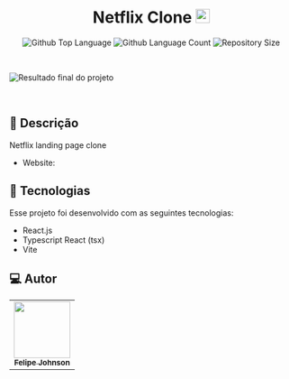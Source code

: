 <h1 align="center">
  Netflix Clone <img width="25px" src="https://imgs.search.brave.com/iAx3d0cW8S7u0-2YeXAMNxN_lwX7r8y0GAJUjAVh4L0/rs:fit:1200:1200:1/g:ce/aHR0cHM6Ly9pLnBp/bmltZy5jb20vb3Jp/Z2luYWxzLzhjLzc0/LzBiLzhjNzQwYmMx/M2JkNWEwYTE5YzI0/ZDI4ZGZmOThjYmRk/LnBuZw"/>
</h1>

 <p align="center">
  <img alt="Github Top Language" src="https://img.shields.io/github/languages/top/felipejohnsonn/Netflix-clone?color=FF0000">
  <img alt="Github Language Count" src="https://img.shields.io/github/languages/count/felipejohnsonn/Netflix-clone?color=FF0000">
  <img alt="Repository Size" src="https://img.shields.io/github/repo-size/felipejohnsonn/Netflix-clone?color=FF0000">
</p>

<br>

![Resultado final do projeto](https://user-images.githubusercontent.com/128244805/234773510-84a6d446-9b3e-4f3d-8b12-7378e02e55be.png)

<br>

## 📝 Descrição 

Netflix landing page clone

- Website: []()

## 🚀 Tecnologias

Esse projeto foi desenvolvido com as seguintes tecnologias:

- React.js
- Typescript React (tsx)
- Vite


 
## 💻 Autor<br>
<table>
  <tr>
    <td align="center">
      <a href="https://github.com/felipejohnsonn">
        <img src="https://avatars.githubusercontent.com/u/128244805?s=96&v=4" width="100px;" /><br>
        <sub>
          <b>Felipe Johnson</b>
        </sub>
      </a>
    </td>
  </tr>
</table>
